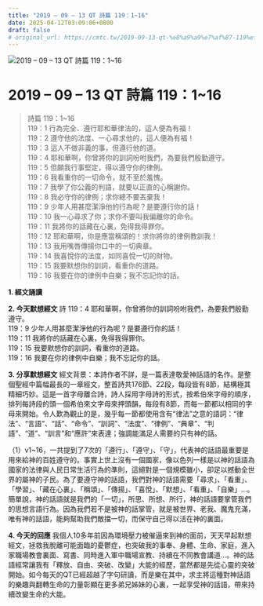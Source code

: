 ```yaml
---
title: "2019 – 09 – 13 QT 詩篇 119：1~16"
date: 2025-04-12T03:09:06+0800
draft: false
# original_url: https://cmtc.tw/2019-09-13-qt-%e8%a9%a9%e7%af%87-119%ef%bc%9a116
---
```


![2019 – 09 – 13 QT 詩篇 119：1\~16](/images/qt.jpg   "2019 – 09 – 13 QT 詩篇 119：1\~16")

# 2019 – 09 – 13 QT 詩篇 119：1\~16

> 詩篇 119：1\~16  
> 119：1 行為完全、遵行耶和華律法的，這人便為有福！  
> 119：2 遵守他的法度、一心尋求他的，這人便為有福！  
> 119：3 這人不做非義的事，但遵行他的道。  
> 119：4 耶和華啊，你曾將你的訓詞吩咐我們，為要我們殷勤遵守。  
> 119：5 但願我行事堅定，得以遵守你的律例。  
> 119：6 我看重你的一切命令，就不至於羞愧。  
> 119：7 我學了你公義的判語，就要以正直的心稱謝你。  
> 119：8 我必守你的律例；求你總不要丟棄我！  
> 119：9 少年人用甚麼潔淨他的行為呢？是要遵行你的話！  
> 119：10 我一心尋求了你；求你不要叫我偏離你的命令。  
> 119：11 我將你的話藏在心裏，免得我得罪你。  
> 119：12 耶和華啊，你是應當稱頌的！求你將你的律例教訓我！  
> 119：13 我用嘴唇傳揚你口中的一切典章。  
> 119：14 我喜悅你的法度，如同喜悅一切的財物。  
> 119：15 我要默想你的訓詞，看重你的道路。  
> 119：16 我要在你的律例中自樂；我不忘記你的話。

**1. 經文誦讀**

**2.  今天默想經文**
詩 119：4 耶和華啊，你曾將你的訓詞吩咐我們，為要我們殷勤遵守。  
119：9 少年人用甚麼潔淨他的行為呢？是要遵行你的話！  
119：11 我將你的話藏在心裏，免得我得罪你。  
119：15 我要默想你的訓詞，看重你的道路。  
119：16 我要在你的律例中自樂；我不忘記你的話。

**3. 分享默想經文**
經文背景：本詩作者不詳，是一篇表達敬愛神話語的名作。是整個聖經中篇幅最長的一章經文，整首詩共176節、22段，每段皆有8節，結構極其精細巧妙。這是一首字母離合詩，詩人採用字母詩的形式，按希伯來字母的順序，排列每詩段的頭一個希伯來文字母來押頭韻，每段有8節，而每一節都以相同的字母來開始。令人歎為觀止的是，幾乎每一節都使用含有“律法”之意的語詞：“律法”、“言語”、“話”、“命令”、“訓詞”、“法度”、“律例”、“典章”、“判語”、“道”、“訓言”和“應許”來表達；強調能滿足人需要的只有神的話。

（1）v1\~16，一共提到了7次的「遵行」、「遵守」、「守」，代表神的話語最重要是用來給神的百姓遵守的。事實上世上沒有一個國家，像以色列一樣是以神的話語為國家的法律與人民日常生活行為的準則，這絕對是一個規模雖小，卻足以撼動全世界的屬神的子民。為了要遵守神的話語，我們對神的話語需要「尋求」、「看重」、「學習」、「藏在心裏」、「稱頌」、「傳揚」、「喜悅」、「默想」、「看重」、「自樂」…。簡單說，神的話語就是我們的「一切」，所思、所想、所行，神的話語要掌管我們的思想言語行為。因為我們若不是被神的話掌管，就是被世界、老我、魔鬼充滿，唯有神的話語，能夠幫助我們敵擋一切，而保守自己得以活在神的裏面。

**4. 今天的回應**
我個人10多年前因為環境壓力被催逼來到神的面前，天天早起默想經文，拯救我脫離可能面臨的憂鬱症，也突破我的事奉、身體、生命、家庭，進入家職場教會裏面、寫書、同時進入軍中職場宣教、持續在不同教會講道…。神的話語經常讓我有「釋放、自由、突破、改變」大能的經歷，當然都是先從心靈的突破開始。如今每天的QT已經超越了字句研讀，而是樂在其中，求主將這種對神話語的樂趣與翻轉生命的力量彰顯在更多弟兄姊妹的心裏，一起享受神的話語，帶來持續改變生命的大能。
